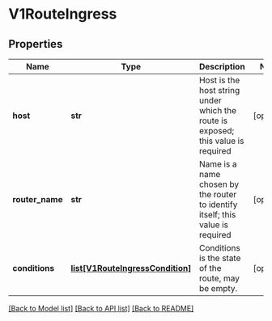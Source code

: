 # V1RouteIngress

## Properties
Name | Type | Description | Notes
------------ | ------------- | ------------- | -------------
**host** | **str** | Host is the host string under which the route is exposed; this value is required | [optional] 
**router_name** | **str** | Name is a name chosen by the router to identify itself; this value is required | [optional] 
**conditions** | [**list[V1RouteIngressCondition]**](V1RouteIngressCondition.md) | Conditions is the state of the route, may be empty. | [optional] 

[[Back to Model list]](../README.md#documentation-for-models) [[Back to API list]](../README.md#documentation-for-api-endpoints) [[Back to README]](../README.md)


